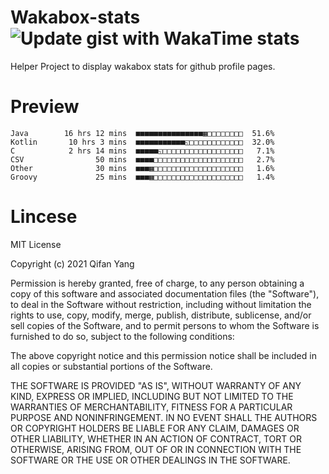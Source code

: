  # Wakabox-stats ![Update gist with WakaTime stats](https://github.com/underwindfall/wakabox-stats/workflows/Update%20gist%20with%20WakaTime%20stats/badge.svg)

  Helper Project to display wakabox stats for github profile pages. 
 # Preview 
  
  ```  
 Java        16 hrs 12 mins  ■■■■■■■■■■■■■■■▦□□□□□□□□  51.6%
Kotlin       10 hrs 3 mins  ■■■■■■■■■■■◱□□□□□□□□□□□□  32.0%
C            2 hrs 14 mins  ■■■■■◱□□□□□□□□□□□□□□□□□□   7.1%
CSV                50 mins  ■■■■□□□□□□□□□□□□□□□□□□□□   2.7%
Other              30 mins  ■■■▦□□□□□□□□□□□□□□□□□□□□   1.6%
Groovy             25 mins  ■■■▦□□□□□□□□□□□□□□□□□□□□   1.4% 
 ``` 
  
 
 # Lincese 

  MIT License

  Copyright (c) 2021 Qifan Yang
  
  Permission is hereby granted, free of charge, to any person obtaining a copy
  of this software and associated documentation files (the "Software"), to deal
  in the Software without restriction, including without limitation the rights
  to use, copy, modify, merge, publish, distribute, sublicense, and/or sell
  copies of the Software, and to permit persons to whom the Software is
  furnished to do so, subject to the following conditions:
  
  The above copyright notice and this permission notice shall be included in all
  copies or substantial portions of the Software.
  
  THE SOFTWARE IS PROVIDED "AS IS", WITHOUT WARRANTY OF ANY KIND, EXPRESS OR
  IMPLIED, INCLUDING BUT NOT LIMITED TO THE WARRANTIES OF MERCHANTABILITY,
  FITNESS FOR A PARTICULAR PURPOSE AND NONINFRINGEMENT. IN NO EVENT SHALL THE
  AUTHORS OR COPYRIGHT HOLDERS BE LIABLE FOR ANY CLAIM, DAMAGES OR OTHER
  LIABILITY, WHETHER IN AN ACTION OF CONTRACT, TORT OR OTHERWISE, ARISING FROM,
  OUT OF OR IN CONNECTION WITH THE SOFTWARE OR THE USE OR OTHER DEALINGS IN THE
  SOFTWARE.
